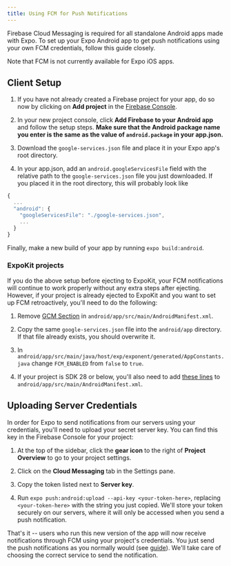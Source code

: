 ```yaml
---
title: Using FCM for Push Notifications
---
```


Firebase Cloud Messaging is required for all standalone Android apps made with Expo. To set up your Expo Android app to get push notifications using your own FCM credentials, follow this guide closely.

Note that FCM is not currently available for Expo iOS apps.

## Client Setup

1. If you have not already created a Firebase project for your app, do so now by clicking on **Add project** in the [Firebase Console](https://console.firebase.google.com/).

2. In your new project console, click **Add Firebase to your Android app** and follow the setup steps. **Make sure that the Android package name you enter is the same as the value of `android.package` in your app.json.**

3. Download the `google-services.json` file and place it in your Expo app's root directory.

4. In your app.json, add an `android.googleServicesFile` field with the relative path to the `google-services.json` file you just downloaded. If you placed it in the root directory, this will probably look like

```javascript
{
  ...
  "android": {
    "googleServicesFile": "./google-services.json",
    ...
  }
}
```

Finally, make a new build of your app by running `expo build:android`.

### ExpoKit projects

If you do the above setup before ejecting to ExpoKit, your FCM notifications will continue to work properly without any extra steps after ejecting. However, if your project is already ejected to ExpoKit and you want to set up FCM retroactively, you'll need to do the following:

1. Remove [GCM Section](https://github.com/expo/expo/blob/a44b8a65484d26a141550af59090c86432272ae5/template-files/android/AndroidManifest.xml#L238-L268) in `android/app/src/main/AndroidManifest.xml`.

2. Copy the same `google-services.json` file into the `android/app` directory. If that file already exists, you should overwrite it.

3. In `android/app/src/main/java/host/exp/exponent/generated/AppConstants.java` change `FCM_ENABLED` from `false` to `true`.

4. If your project is SDK 28 or below, you'll also need to add [these lines](https://github.com/expo/expo/blob/a44b8a65484d26a141550af59090c86432272ae5/template-files/android/AndroidManifest.xml#L270-L292) to `android/app/src/main/AndroidManifest.xml`.

## Uploading Server Credentials

In order for Expo to send notifications from our servers using your credentials, you'll need to upload your secret server key. You can find this key in the Firebase Console for your project:

1. At the top of the sidebar, click the **gear icon** to the right of **Project Overview** to go to your project settings.

2. Click on the **Cloud Messaging** tab in the Settings pane.

3. Copy the token listed next to **Server key**.

4. Run `expo push:android:upload --api-key <your-token-here>`, replacing `<your-token-here>` with the string you just copied. We'll store your token securely on our servers, where it will only be accessed when you send a push notification.

That's it -- users who run this new version of the app will now receive notifications through FCM using your project's credentials. You just send the push notifications as you normally would (see [guide](../../guides/push-notifications#2-call-expos-push-api-with-the)). We'll take care of choosing the correct service to send the notification.
